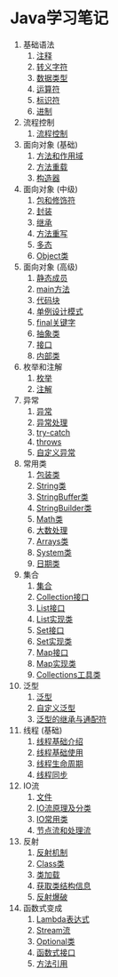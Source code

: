 # Java学习笔记

1.   基础语法
     1.   [注释](01-基础语法/01-注释.md)
     2.   [转义字符](01-基础语法/02-转义字符.md)
     3.   [数据类型](01-基础语法/03-数据类型.md)
     4.   [运算符](01-基础语法/04-运算符.md)
     5.   [标识符](01-基础语法/05-标识符.md)
     6.   [进制](01-基础语法/06-进制.md)
2.   流程控制
     1.   [流程控制](02-流程控制/流程控制.md)
3.   面向对象 (基础)
     1.   [方法和作用域](03-面向对象(基础)/01-方法和作用域.md)
     2.   [方法重载](03-面向对象(基础)/02-方法重载.md)
     3.   [构造器](03-面向对象(基础)/03-构造器.md)
4.   面向对象 (中级)
     1.   [包和修饰符](04-面向对象(中级)/01-包和修饰符.md)
     2.   [封装](04-面向对象(中级)/02-封装.md)
     3.   [继承](04-面向对象(中级)/03-继承.md)
     4.   [方法重写](04-面向对象(中级)/04-方法重写.md)
     5.   [多态](04-面向对象(中级)/05-多态.md)
     6.   [Object类](04-面向对象(中级)/06-Object类.md)
5.   面向对象 (高级)
     1.   [静态成员](05-面向对象(高级)/01-静态成员.md)
     2.   [main方法](05-面向对象(高级)/02-main方法.md)
     3.   [代码块](05-面向对象(高级)/03-代码块.md)
     4.   [单例设计模式](05-面向对象(高级)/04-单例设计模式.md)
     5.   [final关键字](05-面向对象(高级)/05-final关键字.md)
     6.   [抽象类](05-面向对象(高级)/06-抽象类.md)
     7.   [接口](05-面向对象(高级)/07-接口.md)
     8.   [内部类](05-面向对象(高级)/08-内部类.md)
6.   枚举和注解
     1.   [枚举](06-枚举和注解/01-枚举.md)
     2.   [注解](06-枚举和注解/02-注解.md)
7.   异常
     1.   [异常](07-异常/01-异常.md)
     2.   [异常处理](07-异常/02-异常处理.md)
     3.   [try-catch](07-异常/03-try-catch.md)
     4.   [throws](07-异常/04-throws.md)
     5.   [自定义异常](07-异常/05-自定义异常.md)
8.   常用类
     1.   [包装类](08-常用类/01-包装类.md)
     2.   [String类](08-常用类/02-String类.md)
     3.   [StringBuffer类](08-常用类/03-StringBuffer类.md)
     4.   [StringBuilder类](08-常用类/04-StringBuilder类.md)
     5.   [Math类](08-常用类/05-Math类.md)
     6.   [大数处理](08-常用类/06-大数处理.md)
     7.   [Arrays类](08-常用类/07-Arrays类.md)
     8.   [System类](08-常用类/08-System类.md)
     9.   [日期类](08-常用类/09-日期类.md)
9.   集合
     1.   [集合](09-集合/01-集合.md)
     2.   [Collection接口](09-集合/02-Collection接口.md)
     3.   [List接口](09-集合/03-List接口.md)
     4.   [List实现类](09-集合/04-List实现类.md)
     5.   [Set接口](09-集合/05-Set接口.md)
     6.   [Set实现类](09-集合/06-Set实现类.md)
     7.   [Map接口](09-集合/07-Map接口.md)
     8.   [Map实现类](09-集合/08-Map实现类.md)
     9.   [Collections工具类](09-集合/09-Collections工具类.md)
10.   泛型
      1.   [泛型](10-泛型/01-泛型.md)
      2.   [自定义泛型](10-泛型/02-自定义泛型.md)
      3.   [泛型的继承与通配符](10-泛型/03-泛型的继承与通配符.md)
11.   线程 (基础)
      1.   [线程基础介绍](11-线程(基础)/01-线程基础介绍.md)
      2.   [线程基础使用](11-线程(基础)/02-线程基础使用.md)
      3.   [线程生命周期](11-线程(基础)/03-线程生命周期.md)
      4.   [线程同步](11-线程(基础)/04-线程同步.md)
12.   IO流
      1.   [文件](12-IO流/01-文件.md)
      2.   [IO流原理及分类](12-IO流/02-IO流原理及分类.md)
      3.   [IO常用类](12-IO流/03-IO常用类.md)
      4.   [节点流和处理流](12-IO流/04-节点流和处理流.md)
13.   反射
      1.   [反射机制](13-反射/01-反射机制.md)
      2.   [Class类](13-反射/02-Class类.md)
      3.   [类加载](13-反射/03-类加载.md)
      4.   [获取类结构信息](13-反射/04-获取类结构信息.md)
      5.   [反射爆破](13-反射/05-反射爆破.md)
14.   函数式变成
      1.   [Lambda表达式](14-函数式编程/01-Lambda表达式.md)
      2.   [Stream流](14-函数式编程/02-Stream流.md)
      3.   [Optional类](14-函数式编程/03-Optional类.md)
      4.   [函数式接口](14-函数式编程/04-函数式接口.md)
      5.   [方法引用](14-函数式编程/05-方法引用.md)
